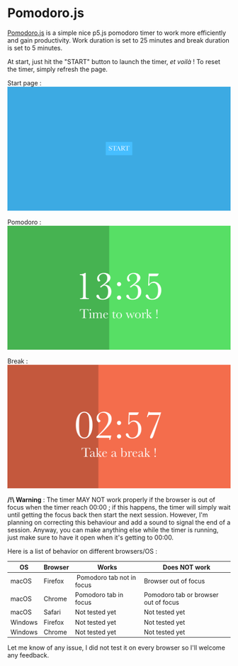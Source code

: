 # Pomodoro.js
[Pomodoro.js](https://thatisapseudo.github.io/pomodoro_timer/) is a simple nice p5.js pomodoro timer to work more efficiently and gain productivity. Work duration is set to 25 minutes and break duration is set to 5 minutes.

At start, just hit the "START" button to launch the timer, *et voilà* ! To reset the timer, simply refresh the page.

Start page :
![start page image](images/start.png)

Pomodoro :
![pomodoro image](images/pomodoro.png)

Break :
![break image](images/break.png)


**/!\ Warning** : The timer MAY NOT work properly if the browser is out of focus when the timer reach 00:00 ; if this happens, the timer will simply wait until getting the focus back then start the next session. However, I'm planning on correcting this behaviour and add a sound to signal the end of a session.
Anyway, you can make anything else while the timer is running, just make sure to have it open when it's getting to 00:00.

Here is a list of behavior on different browsers/OS :

| OS | Browser | Works | Does NOT work |
|----|---------|---------------|-----------------------|
| macOS | Firefox | Pomodoro tab not in focus | Browser out of focus |
| macOS | Chrome | Pomodoro tab in focus | Pomodoro tab or browser out of focus |
| macOS | Safari | Not tested yet | Not tested yet |
| Windows | Firefox | Not tested yet | Not tested yet |
| Windows | Chrome | Not tested yet | Not tested yet |

Let me know of any issue, I did not test it on every browser so I'll welcome any feedback.
